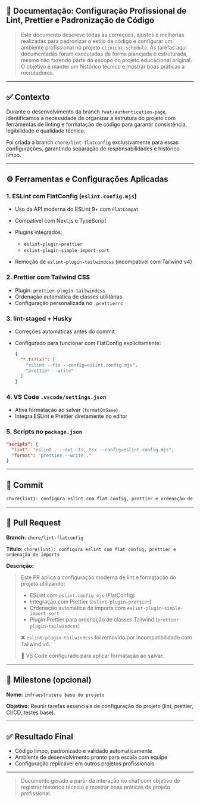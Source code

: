 ## 📄 Documentação: Configuração Profissional de Lint, Prettier e Padronização de Código

> Este documento descreve todas as correções, ajustes e melhorias realizadas para padronizar o estilo de código e configurar um ambiente profissional no projeto `clinical-schedule`. As tarefas aqui documentadas foram executadas de forma planejada e estruturada, mesmo não fazendo parte do escopo do projeto educacional original. O objetivo é manter um histórico técnico e mostrar boas práticas a recrutadores.

---

## ✅ Contexto

Durante o desenvolvimento da branch `feat/authentication-page`, identificamos a necessidade de organizar a estrutura do projeto com ferramentas de linting e formatação de código para garantir consistência, legibilidade e qualidade técnica.

Foi criada a branch `chore/lint-flatconfig` exclusivamente para essas configurações, garantindo separação de responsabilidades e histórico limpo.

---

## ⚙️ Ferramentas e Configurações Aplicadas

### 1. ESLint com FlatConfig (`eslint.config.mjs`)

* Uso da API moderna do ESLint 9+ com `FlatCompat`
* Compatível com Next.js e TypeScript
* Plugins integrados:

  * `eslint-plugin-prettier`
  * `eslint-plugin-simple-import-sort`
* Remoção de `eslint-plugin-tailwindcss` (incompatível com Tailwind v4)

### 2. Prettier com Tailwind CSS

* Plugin: `prettier-plugin-tailwindcss`
* Ordenação automática de classes utilitárias
* Configuração personalizada no `.prettierrc`

### 3. lint-staged + Husky

* Correções automáticas antes do commit
* Configurado para funcionar com FlatConfig explicitamente:

  ```json
  {
    "*.ts?(x)": [
      "eslint --fix --config=eslint.config.mjs",
      "prettier --write"
    ]
  }
  ```

### 4. VS Code `.vscode/settings.json`

* Ativa formatação ao salvar (`formatOnSave`)
* Integra ESLint e Prettier diretamente no editor

### 5. Scripts no `package.json`

```json
"scripts": {
  "lint": "eslint . --ext .ts,.tsx --config=eslint.config.mjs",
  "format": "prettier --write ."
}
```

---

## 🧾 Commit

```bash
chore(lint): configura eslint com flat config, prettier e ordenação de imports
```

---

## 🔀 Pull Request

**Branch:** `chore/lint-flatconfig`

**Título:** `chore(lint): configura eslint com flat config, prettier e ordenação de imports`

**Descrição:**

> Este PR aplica a configuração moderna de lint e formatação do projeto utilizando:
>
> * ESLint com `eslint.config.mjs` (FlatConfig)
> * Integração com Prettier (`eslint-plugin-prettier`)
> * Ordenação automática de imports com `eslint-plugin-simple-import-sort`
> * Plugin Prettier para ordenação de classes Tailwind (`prettier-plugin-tailwindcss`)
>
> ❌ `eslint-plugin-tailwindcss` foi removido por incompatibilidade com Tailwind v4.
>
> 🔧 VS Code configurado para aplicar formatação ao salvar.

---

## 🏁 Milestone (opcional)

**Nome:** `infraestrutura base do projeto`

**Objetivo:** Reunir tarefas essenciais de configuração do projeto (lint, prettier, CI/CD, testes base).

---

## ✅ Resultado Final

* Código limpo, padronizado e validado automaticamente
* Ambiente de desenvolvimento pronto para escala com equipe
* Configuração replicável em outros projetos profissionais

---

> Documento gerado a partir da interação no chat com objetivo de registrar histórico técnico e mostrar boas práticas de projeto profissional.
